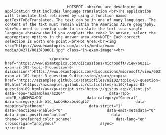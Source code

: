 <p class="card-text">
							
								HOTSPOT -<br>You are developing an application that includes language translation.<br>The application will translate text retrieved by using a function named getTextToBeTranslated. The text can be in one of many languages. The content of the text must remain within the Americas Azure geography.<br>You need to develop code to translate the text to a single language.<br>How should you complete the code? To answer, select the appropriate options in the answer area.<br>NOTE: Each correct selection is worth one point.<br>Hot Area:<br><img src="https://www.examtopics.com/assets/media/exam-media/04271/0013700001.jpg" class="in-exam-image"><br>
							
						</p><p><a href="https://www.examtopics.com/discussions/microsoft/view/60311-exam-ai-102-topic-3-question-9-discussion/">https://www.examtopics.com/discussions/microsoft/view/60311-exam-ai-102-topic-3-question-9-discussion/</a></p><p><a href="https://azsamples.github.io/staticfiles/ai102/topic-03-question-09.html">https://azsamples.github.io/staticfiles/ai102/topic-03-question-09.html</a></p><script src="https://giscus.app/client.js"                    data-repo="azsamples/az204"                    data-repo-id="R_kgDOMRXzDQ"                    data-category="General"                    data-category-id="DIC_kwDOMRXzDc4Cgi27"                    data-mapping="pathname"                    data-strict="1"                    data-reactions-enabled="0"                    data-emit-metadata="0"                    data-input-position="bottom"                    data-theme="preferred_color_scheme"                    data-lang="en"                    crossorigin="anonymous"                    async>                    </script>
